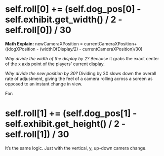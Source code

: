 # self.roll[0] += (self.dog_pos[0] - self.exhibit.get_width() / 2 - self.roll[0]) / 30
**Math Explain:** 
newCameraXPosition = currentCameraXPosition+((dogXPosition - (widthOfDisplay/2) - currentCameraXPosition)/30) 

*Why divide the width of the display by 2?*
Because it grabs the exact center of the x axis point of the players' current display. 

*Why divide the new position by 30?*
Dividing by 30 slows down the overall rate of adjustment, giving the feel of a camera rolling across a screen as opposed to an instant change in view. 

For:
# self.roll[1] += (self.dog_pos[1] - self.exhibit.get_height() / 2 - self.roll[1]) / 30
It’s the same logic. Just with the vertical, y, up-down camera change. 
